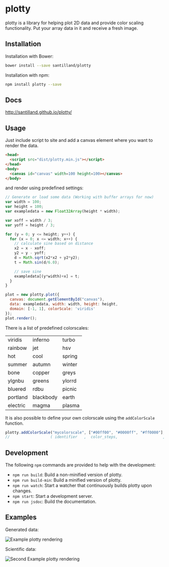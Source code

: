 
plotty
======

plotty is a library for helping plot 2D data and provide color scaling
functionality. Put your array data in it and receive a fresh image.


Installation
------------

Installation with Bower:
```bash
bower install --save santilland/plotty
```

Installation with npm:
```bash
npm install plotty --save
```

Docs
----
http://santilland.github.io/plotty/

Usage
-----

Just include script to site and add a canvas element where you want to render the data.
```html
<head>
  <script src="dist/plotty.min.js"></script>
</head>
<body>
  <canvas id="canvas" width=100 height=100></canvas>
</body>
```

and render using predefined settings:
```javascript
// Generate or load some data (Working with buffer arrays for now)
var width = 100;
var height = 100;
var exampledata = new Float32Array(height * width);

var xoff = width / 3;
var yoff = height / 3;

for (y = 0; y <= height; y++) {
  for (x = 0; x <= width; x++) {
    // calculate sine based on distance
    x2 = x - xoff;
    y2 = y - yoff;
    d = Math.sqrt(x2*x2 + y2*y2);
    t = Math.sin(d/6.0);

    // save sine
    exampledata[(y*width)+x] = t;
  }
}

plot = new plotty.plot({
  canvas: document.getElementById("canvas"),
  data: exampledata, width: width, height: height,
  domain: [-1, 1], colorScale: 'viridis'
});
plot.render();
```

There is a list of predefined colorscales:

|           |             |            |
| --------- | ----------- | ---------- |
| viridis   | inferno     | turbo      |
| rainbow   | jet         | hsv        |
| hot       | cool        | spring     |
| summer    | autumn      | winter     |
| bone      | copper      | greys      |
| ylgnbu    | greens      | ylorrd     |
| bluered   | rdbu        | picnic     | 
| portland  | blackbody   | earth      | 
| electric  | magma       | plasma     |


It is also possible to define your own colorscale using the `addColorScale` function.
```javascript
plotty.addColorScale("mycolorscale", ["#00ff00", "#0000ff", "#ff0000"], [0, 0.5, 1]);
//                  ( identifier   ,  color_steps,                    , percentage_steps)
```

Development
-----------

The following `npm` commands are provided to help with the development:

 - `npm run build`: Build a non-minified version of plotty.
 - `npm run build-min`: Build a minified version of plotty.
 - `npm run watch`: Start a watcher that continuously builds plotty upon changes.
 - `npm start`: Start a development server.
 - `npm run jsdoc`: Build the documentation.

Examples
--------

Generated data:

![Example plotty rendering](https://cloud.githubusercontent.com/assets/4036819/10050683/dd814e46-621d-11e5-9b63-2d0d5b81e0bd.png)

Scientific data:

![Second Example plotty rendering](https://cloud.githubusercontent.com/assets/4036819/10069591/65034254-62ad-11e5-81e1-19a91ee46a5c.png)
